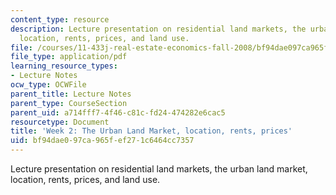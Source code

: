```yaml
---
content_type: resource
description: Lecture presentation on residential land markets, the urban land market,
  location, rents, prices, and land use.
file: /courses/11-433j-real-estate-economics-fall-2008/bf94dae097ca965fef271c6464cc7357_wk2.pdf
file_type: application/pdf
learning_resource_types:
- Lecture Notes
ocw_type: OCWFile
parent_title: Lecture Notes
parent_type: CourseSection
parent_uid: a714fff7-4f46-c81c-fd24-474282e6cac5
resourcetype: Document
title: 'Week 2: The Urban Land Market, location, rents, prices'
uid: bf94dae0-97ca-965f-ef27-1c6464cc7357
---
```

Lecture presentation on residential land markets, the urban land market, location, rents, prices, and land use.

